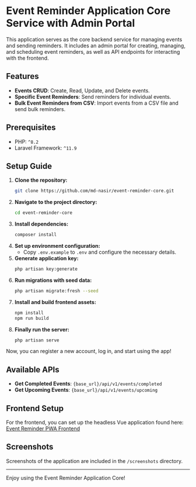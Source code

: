 
# Event Reminder Application Core Service with Admin Portal

This application serves as the core backend service for managing events and sending reminders. It includes an admin portal for creating, managing, and scheduling event reminders, as well as API endpoints for interacting with the frontend.

## Features
- **Events CRUD**: Create, Read, Update, and Delete events.
- **Specific Event Reminders**: Send reminders for individual events.
- **Bulk Event Reminders from CSV**: Import events from a CSV file and send bulk reminders.

## Prerequisites
- PHP: `^8.2`
- Laravel Framework: `^11.9`

## Setup Guide

1. **Clone the repository:**
   ```bash
   git clone https://github.com/md-nasir/event-reminder-core.git
   ```
2. **Navigate to the project directory:**
   ```bash
   cd event-reminder-core
   ```
3. **Install dependencies:**
   ```bash
   composer install
   ```
4. **Set up environment configuration:**
   - Copy `.env.example` to `.env` and configure the necessary details.
5. **Generate application key:**
   ```bash
   php artisan key:generate
   ```
6. **Run migrations with seed data:**
   ```bash
   php artisan migrate:fresh --seed
   ```
7. **Install and build frontend assets:**
   ```bash
   npm install
   npm run build
   
 8. **Finally run the server:**
     ```bash
     php artisan serve
     ``` 

Now, you can register a new account, log in, and start using the app!

## Available APIs

- **Get Completed Events**: `{base_url}/api/v1/events/completed`
- **Get Upcoming Events**: `{base_url}/api/v1/events/upcoming`

## Frontend Setup

For the frontend, you can set up the headless Vue application found here:
[Event Reminder PWA Frontend](https://github.com/md-nasir/event-reminder-pwa)

## Screenshots
Screenshots of the application are included in the `/screenshots` directory.

---

Enjoy using the Event Reminder Application Core!
